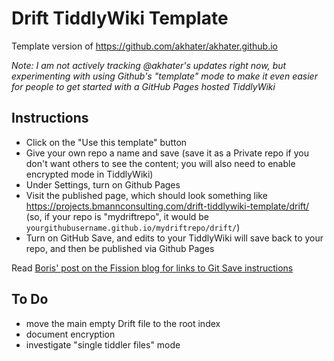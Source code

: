 # Drift TiddlyWiki Template

Template version of https://github.com/akhater/akhater.github.io

_Note: I am not actively tracking @akhater's updates right now, but experimenting with using Github's "template" mode to make it even easier for people to get started with a GitHub Pages hosted TiddlyWiki_

## Instructions

* Click on the "Use this template" button
* Give your own repo a name and save (save it as a Private repo if you don't want others to see the content; you will also need to enable encrypted mode in TiddlyWiki)
* Under Settings, turn on Github Pages
* Visit the published page, which should look something like https://projects.bmannconsulting.com/drift-tiddlywiki-template/drift/ (so, if your repo is "mydriftrepo", it would be `yourgithubusername.github.io/mydriftrepo/drift/`)
* Turn on GitHub Save, and edits to your TiddlyWiki will save back to your repo, and then be published via Github Pages

Read [Boris' post on the Fission blog for links to Git Save instructions](https://blog.fission.codes/tiddlywiki-as-the-original-serverless/)

## To Do

* move the main empty Drift file to the root index
* document encryption
* investigate "single tiddler files" mode


